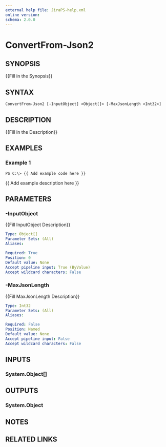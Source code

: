 ```yaml
---
external help file: JiraPS-help.xml
online version: 
schema: 2.0.0
---
```


# ConvertFrom-Json2

## SYNOPSIS
{{Fill in the Synopsis}}

## SYNTAX

```
ConvertFrom-Json2 [-InputObject] <Object[]> [-MaxJsonLength <Int32>]
```

## DESCRIPTION
{{Fill in the Description}}

## EXAMPLES

### Example 1
```
PS C:\> {{ Add example code here }}
```

{{ Add example description here }}

## PARAMETERS

### -InputObject
{{Fill InputObject Description}}

```yaml
Type: Object[]
Parameter Sets: (All)
Aliases: 

Required: True
Position: 0
Default value: None
Accept pipeline input: True (ByValue)
Accept wildcard characters: False
```

### -MaxJsonLength
{{Fill MaxJsonLength Description}}

```yaml
Type: Int32
Parameter Sets: (All)
Aliases: 

Required: False
Position: Named
Default value: None
Accept pipeline input: False
Accept wildcard characters: False
```

## INPUTS

### System.Object[]


## OUTPUTS

### System.Object

## NOTES

## RELATED LINKS

